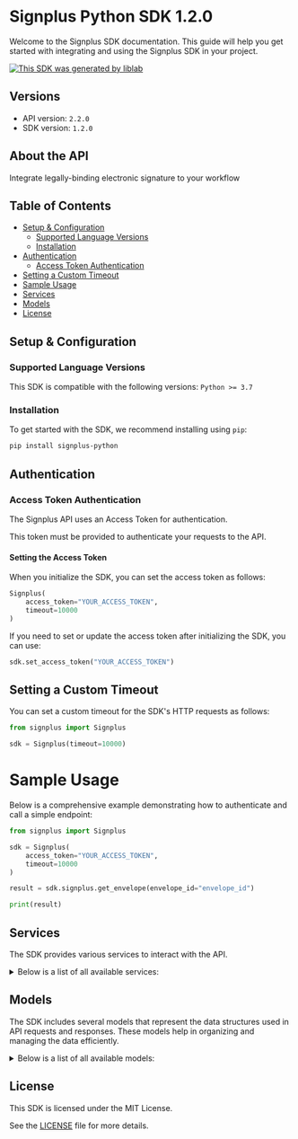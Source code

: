 # Signplus Python SDK 1.2.0<a id="signplus-python-sdk-120"></a>

Welcome to the Signplus SDK documentation. This guide will help you get started with integrating and using the Signplus SDK in your project.

[![This SDK was generated by liblab](https://public-liblab-readme-assets.s3.us-east-1.amazonaws.com/built-by-liblab-icon.svg)](https://liblab.com/?utm_source=readme)

## Versions<a id="versions"></a>

- API version: `2.2.0`
- SDK version: `1.2.0`

## About the API<a id="about-the-api"></a>

Integrate legally-binding electronic signature to your workflow

## Table of Contents<a id="table-of-contents"></a>

- [Setup & Configuration](#setup--configuration)
  - [Supported Language Versions](#supported-language-versions)
  - [Installation](#installation)
- [Authentication](#authentication)
  - [Access Token Authentication](#access-token-authentication)
- [Setting a Custom Timeout](#setting-a-custom-timeout)
- [Sample Usage](#sample-usage)
- [Services](#services)
- [Models](#models)
- [License](#license)

## Setup & Configuration<a id="setup--configuration"></a>

### Supported Language Versions<a id="supported-language-versions"></a>

This SDK is compatible with the following versions: `Python >= 3.7`

### Installation<a id="installation"></a>

To get started with the SDK, we recommend installing using `pip`:

```bash
pip install signplus-python
```

## Authentication<a id="authentication"></a>

### Access Token Authentication<a id="access-token-authentication"></a>

The Signplus API uses an Access Token for authentication.

This token must be provided to authenticate your requests to the API.

#### Setting the Access Token<a id="setting-the-access-token"></a>

When you initialize the SDK, you can set the access token as follows:

```py
Signplus(
    access_token="YOUR_ACCESS_TOKEN",
    timeout=10000
)
```

If you need to set or update the access token after initializing the SDK, you can use:

```py
sdk.set_access_token("YOUR_ACCESS_TOKEN")
```

## Setting a Custom Timeout<a id="setting-a-custom-timeout"></a>

You can set a custom timeout for the SDK's HTTP requests as follows:

```py
from signplus import Signplus

sdk = Signplus(timeout=10000)
```

# Sample Usage<a id="sample-usage"></a>

Below is a comprehensive example demonstrating how to authenticate and call a simple endpoint:

```py
from signplus import Signplus

sdk = Signplus(
    access_token="YOUR_ACCESS_TOKEN",
    timeout=10000
)

result = sdk.signplus.get_envelope(envelope_id="envelope_id")

print(result)

```

## Services<a id="services"></a>

The SDK provides various services to interact with the API.

<details> 
<summary>Below is a list of all available services:</summary>

| Name     |
| :------- |
| signplus |

</details>

## Models<a id="models"></a>

The SDK includes several models that represent the data structures used in API requests and responses. These models help in organizing and managing the data efficiently.

<details> 
<summary>Below is a list of all available models:</summary>

| Name                                    | Description                                                                                                                                                                                                                                                                                                                                                                                                                                                                               |
| :-------------------------------------- | :---------------------------------------------------------------------------------------------------------------------------------------------------------------------------------------------------------------------------------------------------------------------------------------------------------------------------------------------------------------------------------------------------------------------------------------------------------------------------------------- |
| CreateEnvelopeRequest                   |                                                                                                                                                                                                                                                                                                                                                                                                                                                                                           |
| Envelope                                |                                                                                                                                                                                                                                                                                                                                                                                                                                                                                           |
| CreateEnvelopeFromTemplateRequest       |                                                                                                                                                                                                                                                                                                                                                                                                                                                                                           |
| ListEnvelopesRequest                    |                                                                                                                                                                                                                                                                                                                                                                                                                                                                                           |
| ListEnvelopesResponse                   |                                                                                                                                                                                                                                                                                                                                                                                                                                                                                           |
| Document                                |                                                                                                                                                                                                                                                                                                                                                                                                                                                                                           |
| ListEnvelopeDocumentsResponse           |                                                                                                                                                                                                                                                                                                                                                                                                                                                                                           |
| AddEnvelopeDocumentRequest              |                                                                                                                                                                                                                                                                                                                                                                                                                                                                                           |
| SetEnvelopeDynamicFieldsRequest         |                                                                                                                                                                                                                                                                                                                                                                                                                                                                                           |
| AddEnvelopeSigningStepsRequest          |                                                                                                                                                                                                                                                                                                                                                                                                                                                                                           |
| RenameEnvelopeRequest                   |                                                                                                                                                                                                                                                                                                                                                                                                                                                                                           |
| SetEnvelopeCommentRequest               |                                                                                                                                                                                                                                                                                                                                                                                                                                                                                           |
| EnvelopeNotification                    |                                                                                                                                                                                                                                                                                                                                                                                                                                                                                           |
| SetEnvelopeExpirationRequest            |                                                                                                                                                                                                                                                                                                                                                                                                                                                                                           |
| SetEnvelopeLegalityLevelRequest         |                                                                                                                                                                                                                                                                                                                                                                                                                                                                                           |
| Annotation                              |                                                                                                                                                                                                                                                                                                                                                                                                                                                                                           |
| ListEnvelopeDocumentAnnotationsResponse |                                                                                                                                                                                                                                                                                                                                                                                                                                                                                           |
| AddAnnotationRequest                    |                                                                                                                                                                                                                                                                                                                                                                                                                                                                                           |
| CreateTemplateRequest                   |                                                                                                                                                                                                                                                                                                                                                                                                                                                                                           |
| Template                                |                                                                                                                                                                                                                                                                                                                                                                                                                                                                                           |
| ListTemplatesRequest                    |                                                                                                                                                                                                                                                                                                                                                                                                                                                                                           |
| ListTemplatesResponse                   |                                                                                                                                                                                                                                                                                                                                                                                                                                                                                           |
| AddTemplateDocumentRequest              |                                                                                                                                                                                                                                                                                                                                                                                                                                                                                           |
| ListTemplateDocumentsResponse           |                                                                                                                                                                                                                                                                                                                                                                                                                                                                                           |
| AddTemplateSigningStepsRequest          |                                                                                                                                                                                                                                                                                                                                                                                                                                                                                           |
| RenameTemplateRequest                   |                                                                                                                                                                                                                                                                                                                                                                                                                                                                                           |
| SetTemplateCommentRequest               |                                                                                                                                                                                                                                                                                                                                                                                                                                                                                           |
| ListTemplateAnnotationsResponse         |                                                                                                                                                                                                                                                                                                                                                                                                                                                                                           |
| ListTemplateDocumentAnnotationsResponse |                                                                                                                                                                                                                                                                                                                                                                                                                                                                                           |
| CreateWebhookRequest                    |                                                                                                                                                                                                                                                                                                                                                                                                                                                                                           |
| Webhook                                 |                                                                                                                                                                                                                                                                                                                                                                                                                                                                                           |
| ListWebhooksRequest                     |                                                                                                                                                                                                                                                                                                                                                                                                                                                                                           |
| ListWebhooksResponse                    |                                                                                                                                                                                                                                                                                                                                                                                                                                                                                           |
| EnvelopeLegalityLevel                   | Legal level of the envelope (SES is Simple Electronic Signature, QES_EIDAS is Qualified Electronic Signature, QES_ZERTES is Qualified Electronic Signature with Zertes)                                                                                                                                                                                                                                                                                                                   |
| EnvelopeFlowType                        | Flow type of the envelope (REQUEST_SIGNATURE is a request for signature, SIGN_MYSELF is a self-signing flow)                                                                                                                                                                                                                                                                                                                                                                              |
| EnvelopeStatus                          | Status of the envelope                                                                                                                                                                                                                                                                                                                                                                                                                                                                    |
| SigningStep                             |                                                                                                                                                                                                                                                                                                                                                                                                                                                                                           |
| Recipient                               |                                                                                                                                                                                                                                                                                                                                                                                                                                                                                           |
| RecipientRole                           | Role of the recipient (SIGNER signs the document, RECEIVES_COPY receives a copy of the document, IN_PERSON_SIGNER signs the document in person, SENDER sends the document)                                                                                                                                                                                                                                                                                                                |
| RecipientVerification                   |                                                                                                                                                                                                                                                                                                                                                                                                                                                                                           |
| RecipientVerificationType               | Type of signature verification (SMS sends a code via SMS, PASSCODE requires a code to be entered)                                                                                                                                                                                                                                                                                                                                                                                         |
| Page                                    |                                                                                                                                                                                                                                                                                                                                                                                                                                                                                           |
| EnvelopeOrderField                      | Field to order envelopes by                                                                                                                                                                                                                                                                                                                                                                                                                                                               |
| DynamicField                            |                                                                                                                                                                                                                                                                                                                                                                                                                                                                                           |
| AnnotationType                          | Type of the annotation                                                                                                                                                                                                                                                                                                                                                                                                                                                                    |
| AnnotationSignature                     | Signature annotation (null if annotation is not a signature)                                                                                                                                                                                                                                                                                                                                                                                                                              |
| AnnotationInitials                      | Initials annotation (null if annotation is not initials)                                                                                                                                                                                                                                                                                                                                                                                                                                  |
| AnnotationText                          | Text annotation (null if annotation is not a text)                                                                                                                                                                                                                                                                                                                                                                                                                                        |
| AnnotationDateTime                      | Date annotation (null if annotation is not a date)                                                                                                                                                                                                                                                                                                                                                                                                                                        |
| AnnotationCheckbox                      | Checkbox annotation (null if annotation is not a checkbox)                                                                                                                                                                                                                                                                                                                                                                                                                                |
| AnnotationFont                          |                                                                                                                                                                                                                                                                                                                                                                                                                                                                                           |
| AnnotationFontFamily                    | Font family of the text                                                                                                                                                                                                                                                                                                                                                                                                                                                                   |
| AnnotationDateTimeFormat                | Format of the date time (DMY_NUMERIC_SLASH is day/month/year with slashes, MDY_NUMERIC_SLASH is month/day/year with slashes, YMD_NUMERIC_SLASH is year/month/day with slashes, DMY_NUMERIC_DASH_SHORT is day/month/year with dashes, DMY_NUMERIC_DASH is day/month/year with dashes, YMD_NUMERIC_DASH is year/month/day with dashes, MDY_TEXT_DASH_SHORT is month/day/year with dashes, MDY_TEXT_SPACE_SHORT is month/day/year with spaces, MDY_TEXT_SPACE is month/day/year with spaces) |
| AnnotationCheckboxStyle                 | Style of the checkbox                                                                                                                                                                                                                                                                                                                                                                                                                                                                     |
| TemplateSigningStep                     |                                                                                                                                                                                                                                                                                                                                                                                                                                                                                           |
| TemplateRecipient                       |                                                                                                                                                                                                                                                                                                                                                                                                                                                                                           |
| TemplateRecipientRole                   | Role of the recipient (SIGNER signs the document, RECEIVES_COPY receives a copy of the document, IN_PERSON_SIGNER signs the document in person, SENDER sends the document)                                                                                                                                                                                                                                                                                                                |
| TemplateOrderField                      | Field to order templates by                                                                                                                                                                                                                                                                                                                                                                                                                                                               |
| WebhookEvent                            | Event of the webhook                                                                                                                                                                                                                                                                                                                                                                                                                                                                      |

</details>

## License<a id="license"></a>

This SDK is licensed under the MIT License.

See the [LICENSE](LICENSE) file for more details.
